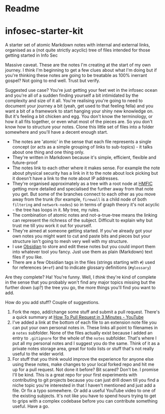 # Readme
# infosec-starter-kit
A starter set of atomic Markdown notes with internal and external links, organised as a (not quite strictly acyclic) tree of files intended for those getting started in Info Sec

Massive caveat. These are the notes I'm creating at the start of my own journey. I think I'm beginning to get a few clues about what I'm doing but if you're thinking these notes are going to be treatable as 100% inerrant gospel? Not going to end well. Trust but verify.

Suggested use case? You're just getting your feet wet in the infosec ocean and you're all of a sudden finding yourself a bit intimidated by the complexity and size of it all. You're realising you're going to need to document your journey a bit (yeah, get used to that feeling fella) and you want a bit of a framework to start hanging your shiny new knowledge on. But it's feeling a bit chicken and egg. You don't know the terminology, or how it all fits together, or even what most of the pieces are. So you don't know how to structure your notes. Clone this little set of files into a folder somewhere and you'll have a decent enough start.

- The notes are 'atomic' in the sense that each file represents a single concept (or acts as a simple grouping of links to sub-topics) - it talks about one thing and one thing only.
- They're written in Markdown because it's simple, efficient, flexible and future-proof
- The notes link to each other where it makes sense. For example the note about physical security has a link in it to the note about lock picking but it doesn't have a link to the note about IP addresses.
- They're organised approximately as a tree with a root node at [HMFIC](hmfic.md) getting more detailed and specialised the further away from that note you get. But some of the branches connect to each other as you move away from the trunk (for example, `firewall` is a child node of both `filtering` and `network-nodes`) so in terms of graph theory it's not acyclic - the tree has loops in it. My tree, my rules.
- The combination of atomic notes and not-a-true-tree means the linking can represent the richness of the subject. Difficult to explain why but trust me till you work it out for yourself.
- They're aimed at someone getting started. If you've already got your own notes you might want to cut and paste bits and pieces but your structure isn't going to mesh very well with my structure.
- I use [Obsidian](https://obsidian.md/) to store and edit these notes but you could import them into whatever tool you fancy. Just use them as plain (Markdown) text files if you like.
- There are a few Obsidian tags in the files (strings starting with `#`) used for references (`#ref`) and to indicate glossary definitions (`#glossary`)

Are they complete? Ha! You're funny. Well, I *think* they're kind of complete in the sense that you probably won't find any major topics missing but the further down (up?) the tree you go, the more things you'll find you want to add.

How do you add stuff? Couple of suggestions.

1. Fork the repo, add/change some stuff and submit a pull request. There's a quick summary at [How To Pull Request in 3 Minutes - YouTube](https://www.youtube.com/watch?v=jRLGobWwA3Y)
2. I've added a link at the bottom of each file to an extension note file you can put your own personal notes in. These links all point to filenames in a `notes` subfolder. None of the files actually exist because I added an entry to `.gitignore` for the whole of the `notes` subfolder. That's where I put all my personal notes and I suggest you do the same. Think of it as a private notes storage area, great for todo lists or stuff that's not really useful to the wider world.
3. For stuff that you think would improve the experience for anyone else using these notes, make changes to your local forked repo and hit me up for a pull request. Not done it before? Bit scared? Don't be. I promise I'll be kind. This is a great repo for your first experiments with contributing to git projects because you can just drill down till you find a niche topic you're interested in that I haven't mentioned and just add a file. Or fix a typo somewhere. Or add a useful YouTube video to one of the existing subjects. It's not like you have to spend hours trying to get to grips with a complex codebase before you can contribute something useful. Have a go.
